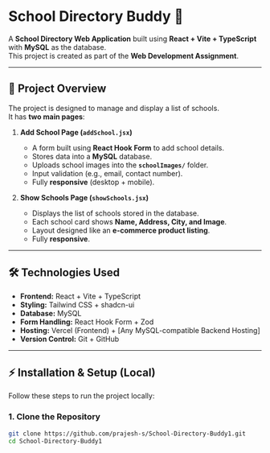 # School Directory Buddy 🏫

A **School Directory Web Application** built using **React + Vite + TypeScript** with **MySQL** as the database.  
This project is created as part of the **Web Development Assignment**.

---

## 📌 Project Overview

The project is designed to manage and display a list of schools.  
It has **two main pages**:

1. **Add School Page (`addSchool.jsx`)**  
   - A form built using **React Hook Form** to add school details.
   - Stores data into a **MySQL** database.
   - Uploads school images into the **`schoolImages/`** folder.
   - Input validation (e.g., email, contact number).
   - Fully **responsive** (desktop + mobile).

2. **Show Schools Page (`showSchools.jsx`)**  
   - Displays the list of schools stored in the database.
   - Each school card shows **Name, Address, City, and Image**.
   - Layout designed like an **e-commerce product listing**.
   - Fully **responsive**.

---

## 🛠️ Technologies Used

- **Frontend:** React + Vite + TypeScript
- **Styling:** Tailwind CSS + shadcn-ui
- **Database:** MySQL
- **Form Handling:** React Hook Form + Zod
- **Hosting:** Vercel (Frontend) + [Any MySQL-compatible Backend Hosting]
- **Version Control:** Git + GitHub

---

## ⚡ Installation & Setup (Local)

Follow these steps to run the project locally:

### **1. Clone the Repository**
```bash
git clone https://github.com/prajesh-s/School-Directory-Buddy1.git
cd School-Directory-Buddy1

